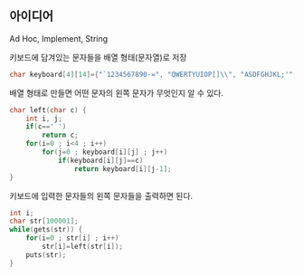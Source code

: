 ## 아이디어
Ad Hoc, Implement, String

키보드에 담겨있는 문자들을 배열 형태(문자열)로 저장
```c
char keyboard[4][14]={"`1234567890-=", "QWERTYUIOP[]\\", "ASDFGHJKL;'", "ZXCVBNM,./"};
```
배열 형태로 만들면 어떤 문자의 왼쪽 문자가 무엇인지 알 수 있다.
```c
char left(char c) {
	int i, j;
	if(c==' ')
		return c;
	for(i=0 ; i<4 ; i++)
		for(j=0 ; keyboard[i][j] ; j++)
			if(keyboard[i][j]==c)
				return keyboard[i][j-1];
}
```
키보드에 입력한 문자들의 왼쪽 문자들을 출력하면 된다.
```c
int i;
char str[100001];
while(gets(str)) {
	for(i=0 ; str[i] ; i++)
		str[i]=left(str[i]);
	puts(str);
}